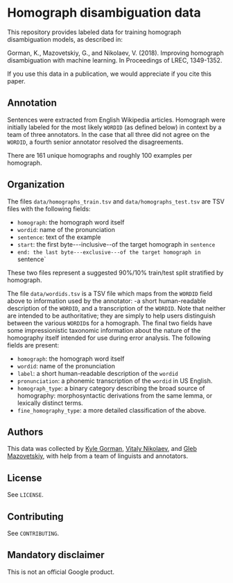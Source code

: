 # Homograph disambiguation data

This repository provides labeled data for training homograph disambiguation
models, as described in:

Gorman, K., Mazovetskiy, G., and Nikolaev, V. (2018). Improving homograph
disambiguation with machine learning. In Proceedings of LREC, 1349-1352.

If you use this data in a publication, we would appreciate if you cite this
paper.

## Annotation

Sentences were extracted from English Wikipedia articles. Homograph were
initially labeled for the most likely `WORDID` (as defined below) in context by
a team of three annotators. In the case that all three did not agree on the
`WORDID`, a fourth senior annotator resolved the disagreements.

There are 161 unique homographs and roughly 100 examples per homograph.

## Organization

The files `data/homographs_train.tsv` and `data/homographs_test.tsv` are TSV
files with the following fields:

* `homograph`: the homograph word itself
* `wordid`: name of the pronunciation
* `sentence`: text of the example
* `start`: the first byte---inclusive--of the target homograph in
   `sentence`
* `end: the last byte---exclusive---of the target homograph in `sentence`

These two files represent a suggested 90%/10% train/test split stratified by
homograph.

The file `data/wordids.tsv` is a TSV file which maps from the `WORDID` field
above to information used by the annotator: -a short human-readable description
of the `WORDID`, and a transcription of the `WORDID`. Note that neither are 
intended to be authoritative; they are simply to help users distinguish between
the various `WORDID`s for a homograph. The final two fields have some
impressionistic taxonomic information about the nature of the homography itself
intended for use during error analysis. The following fields are present:

* `homograph`: the homograph word itself
* `wordid`: name of the pronunciation
* `label`: a short human-readable description of the `wordid`
* `pronunciation`: a phonemic transcription of the `wordid` in US English.
* `homograph_type`: a binary category describing the broad source of
  homography: morphosyntactic derivations from the same lemma, or lexically
  distinct terms.
* `fine_homography_type`: a more detailed classification of the above.

## Authors

This data was collected by [Kyle Gorman](mailto:kbg@google.com),
[Vitaly Nikolaev](mailto:vitalyn@google.com), and
[Gleb Mazovetskiy](mailto:glebm@google.com), with help from a team of linguists
and annotators.

## License

See `LICENSE`.

## Contributing

See `CONTRIBUTING`.

## Mandatory disclaimer

This is not an official Google product.

